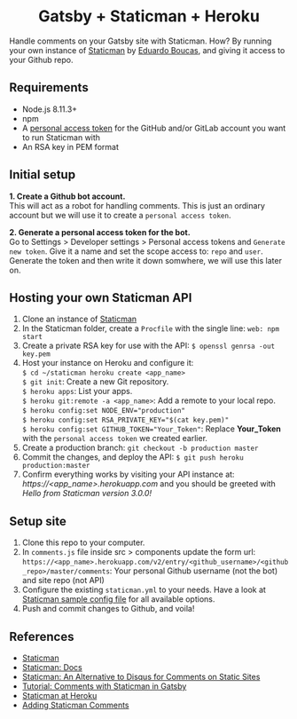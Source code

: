 <h1 align="center">
  Gatsby + Staticman + Heroku
</h1>

Handle comments on your Gatsby site with Staticman. How? By running your own instance of [Staticman](https://github.com/eduardoboucas/staticman) by [Eduardo Boucas](https://github.com/eduardoboucas), and giving it access to your Github repo.


## Requirements
- Node.js 8.11.3+
- npm
- A [personal access token](https://help.github.com/en/github/authenticating-to-github/creating-a-personal-access-token-for-the-command-line) for the GitHub and/or GitLab account you want to run Staticman with
- An RSA key in PEM format

## Initial setup
**1. Create a Github bot account.**\
This will act as a robot for handling comments. This is just an ordinary account but we will use it to create a `personal access token`.

**2. Generate a personal access token for the bot.**\
Go to Settings > Developer settings > Personal access tokens and `Generate new token`. Give it a name and set the scope access to: `repo` and `user`.
Generate the token and then write it down somwhere, we will use this later on.

## Hosting your own Staticman API
1. Clone an instance of [Staticman](https://github.com/eduardoboucas/staticman/)
2. In the Staticman folder, create a `Procfile` with the single line:
   `web: npm start`
3. Create a private RSA key for use with the API: `$ openssl genrsa -out key.pem`
4. Host your instance on Heroku and configure it:\
   `$ cd ~/staticman heroku create <app_name>`\
   `$ git init`: Create a new Git repository.\
   `$ heroku apps`: List your apps.\
   `$ heroku git:remote -a <app_name>`: Add a remote to your local repo.\
   `$ heroku config:set NODE_ENV="production"`\
   `$ heroku config:set RSA_PRIVATE_KEY="$(cat key.pem)"`\
   `$ heroku config:set GITHUB_TOKEN="Your_Token"`: Replace **Your_Token** with the `personal access token` we created earlier.
5. Create a production branch: `git checkout -b production master`
6. Commit the changes, and deploy the API: `$ git push heroku production:master`
7. Confirm everything works by visiting your API instance at: _https://<app_name>.herokuapp.com_ and you should be greeted with _Hello from Staticman version 3.0.0!_

## Setup site
1. Clone this repo to your computer.
2. In `comments.js` file inside src > components update the form url:\
   `https://<app_name>.herokuapp.com/v2/entry/<github_username>/<github_repo>/master/comments`: Your personal Github username (not the bot) and site repo (not API)
3. Configure the existing `staticman.yml` to your needs. Have a look at [Staticman sample config file](https://raw.githubusercontent.com/eduardoboucas/staticman/5c37482e13d7eb33cafe413c6c5b3a1a853a7d12/staticman.sample.yml) for all available options.
4. Push and commit changes to Github, and voila!

## References
- [Staticman](https://github.com/eduardoboucas/staticman)
- [Staticman: Docs](https://staticman.net/docs/configuration)
- [Staticman: An Alternative to Disqus for Comments on Static Sites](https://www.datascienceblog.net/post/other/staticman_comments/)
- [Tutorial: Comments with Staticman in Gatsby](https://www.gatsbycentral.com/tutorial-comments-with-staticman-in-gatsby)
- [Staticman at Heroku](https://spinningnumbers.org/a/staticman-heroku.html)
- [Adding Staticman Comments](https://travisdowns.github.io/blog/2020/02/05/now-with-comments.html)
